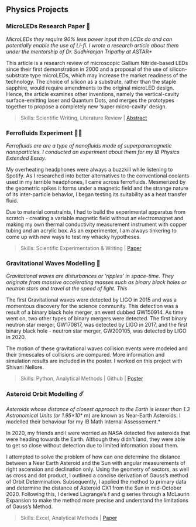 ## Physics Projects

### MicroLEDs Research Paper 🥼
*MicroLEDs they require 90% less power input than LCDs do and can potentially enable the use of Li-fi. I wrote a research article about them under the mentorship of Dr. Sudhiranjan Tripathy at A*STAR*

This article is a research review of microscopic Gallium Nitride-based LEDs since their first demonstration in 2000 and a proposal of the use of silicon-substrate type microLEDs, which may increase the market readiness of the technology. The choice of silicon as a substrate, rather than the staple sapphire, would require amendments to the original microLED design. Hence, the article examines other inventions, namely the vertical-cavity surface-emitting laser and Quantum Dots, and merges the prototypes together to propose a completely new ‘super micro-cavity’ design.

> Skills: Scientific Writing, Literature Review | [Abstract](https://drive.google.com/drive/u/2/search?q=microleds)

### Ferrofluids Experiment 👩‍🔬
*Ferrofluids are are a type of nanofluids made of superparamagnetic nanoparticles. I conducted an experiment about them for my IB Physics Extended Essay.*

My overheating headphones were always a buzzkill while listening to Spotify. As I researched into better alternatives to the conventional coolants used in my terrible headphones, I came across ferrofluids. Mesmerized by the geometric spikes it forms under a magnetic field and the strange nature of its inter-particle behavior, I began testing its suitability as a heat transfer fluid. 

Due to material constraints, I had to build the experimental apparatus from scratch - creating a variable magnetic field without an electromagnet and making my own thermal conductivity measurement instrument with copper tubing and an acrylic box. As an experimenter, I am always tinkering to come up with new ways to test my whacky hypotheses. 

> Skills: Scientific Experimentation & Writing | [Paper](https://drive.google.com/file/d/1Vz8gSiQ_JxKGfsHGMDfyFlaJm6mnkh4T/view?usp=sharing)

### Gravitational Waves Modelling 🔭
*Gravitational waves are disturbances or ‘ripples’ in space-time. They originate from massive accelerating masses such as binary black holes or neutron stars and travel at the speed of light. This*

The first Gravitational waves were detected by LIGO in 2015 and was a momentous discovery for the science community. This detection was a result of a binary black hole merger, an event dubbed GW150914. As time went on, two other types of binary mergers were detected. The first binary neutron star merger, GW170817, was detected by LIGO in 2017, and the first binary black hole - neutron star merger, GW200105, was detected by LIGO in 2020. 

The motion of these gravitational waves collision events were modeled and their timescales of collisions are compared. More information and simulation results are included in the poster. I worked on this project with Shivani Nellore.

> Skills: Python, Analytical Methods | Github | [Poster](https://drive.google.com/file/d/1HXGZQ2tlFVAbhJxlg5PTQOBApYyYWKSy/view?usp=sharing)

### Asteroid Orbit Modelling ☄️
*Asteroids whose distance of closest approach to the Earth is lesser than 1.3 Astronomical Units (or 1.95×10** m) are known as Near-Earth Asteroids. I modelled their behaviour for my IB Math Internal Assessement.*

In 2020, my friends and I were worried as NASA detected five asteroids that were heading towards the Earth. Although they didn't land, they were able to get so close without detection due to limited information about them. 

I attempted to solve the problem of how can one determine the distance between a Near Earth Asteroid and the Sun with angular measurements of right ascension and declination only. Using the geometry of sectors, as well as cross and dot product, I outlined a concise derivation of Gauss’s method of Orbit Determination. Subsequently, I applied the method to primary data and determine the distance of Asteroid CX1 from the Sun in mid-October 2020. Following this, I derived Lagrange’s f and g series through a McLaurin Expansion to make the method more precise and understand the limitations of Gauss’s Method.

> Skills: Excel, Analytical Methods | [Paper](https://drive.google.com/file/d/1wdUoEjyaPomQTTdOOs6IcoSMgBUAace9/view?usp=sharing)
